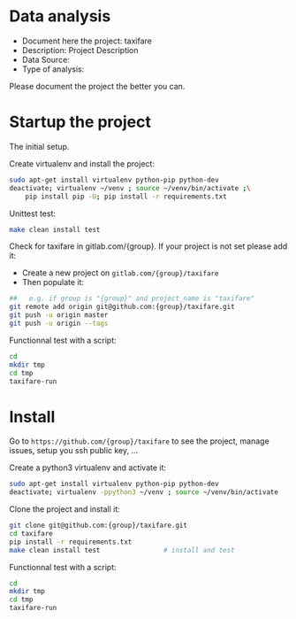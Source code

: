 # Data analysis
- Document here the project: taxifare
- Description: Project Description
- Data Source:
- Type of analysis:

Please document the project the better you can.

# Startup the project

The initial setup.

Create virtualenv and install the project:
```bash
sudo apt-get install virtualenv python-pip python-dev
deactivate; virtualenv ~/venv ; source ~/venv/bin/activate ;\
    pip install pip -U; pip install -r requirements.txt
```

Unittest test:
```bash
make clean install test
```

Check for taxifare in gitlab.com/{group}.
If your project is not set please add it:

- Create a new project on `gitlab.com/{group}/taxifare`
- Then populate it:

```bash
##   e.g. if group is "{group}" and project_name is "taxifare"
git remote add origin git@github.com:{group}/taxifare.git
git push -u origin master
git push -u origin --tags
```

Functionnal test with a script:

```bash
cd
mkdir tmp
cd tmp
taxifare-run
```

# Install

Go to `https://github.com/{group}/taxifare` to see the project, manage issues,
setup you ssh public key, ...

Create a python3 virtualenv and activate it:

```bash
sudo apt-get install virtualenv python-pip python-dev
deactivate; virtualenv -ppython3 ~/venv ; source ~/venv/bin/activate
```

Clone the project and install it:

```bash
git clone git@github.com:{group}/taxifare.git
cd taxifare
pip install -r requirements.txt
make clean install test                # install and test
```
Functionnal test with a script:

```bash
cd
mkdir tmp
cd tmp
taxifare-run
```
